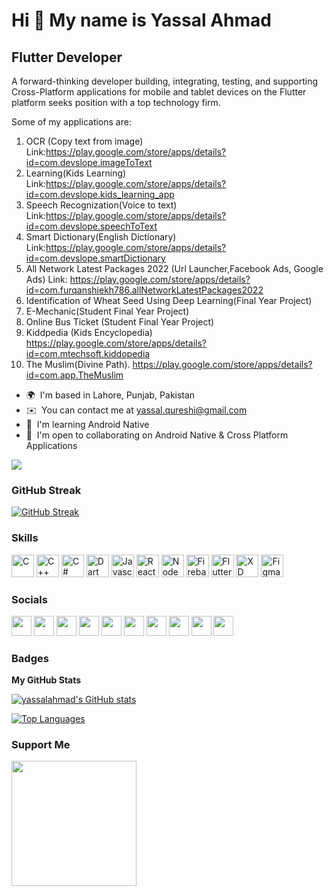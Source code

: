 Hi 👋 My name is Yassal Ahmad
=============================

Flutter Developer
-----------------

A forward-thinking developer building, integrating, testing, and supporting Cross-Platform applications for mobile and tablet devices on the Flutter platform seeks position with a top technology firm.

Some of my applications are:

1.  OCR (Copy text from image) Link:https://play.google.com/store/apps/details?id=com.devslope.imageToText
2.  Learning(Kids Learning) Link:https://play.google.com/store/apps/details?id=com.devslope.kids_learning_app
3.  Speech Recognization(Voice to text) Link:https://play.google.com/store/apps/details?id=com.devslope.speechToText
4.  Smart Dictionary(English Dictionary) Link:https://play.google.com/store/apps/details?id=com.devslope.smartDictionary
5.  All Network Latest Packages 2022 (Url Launcher,Facebook Ads, Google Ads) Link: https://play.google.com/store/apps/details?id=com.furqanshiekh786.allNetworkLatestPackages2022
6.  Identification of Wheat Seed Using Deep Learning(Final Year Project)
7.  E-Mechanic(Student Final Year Project)
8.  Online Bus Ticket (Student Final Year Project)
9.  Kiddpedia (Kids Encyclopedia) https://play.google.com/store/apps/details?id=com.mtechsoft.kiddopedia
10. The Muslim(Divine Path). https://play.google.com/store/apps/details?id=com.app.TheMuslim




* 🌍  I'm based in Lahore, Punjab, Pakistan
* ✉️  You can contact me at [yassal.qureshi@gmail.com](mailto:yassal.qureshi@gmail.com)
* 🧠  I'm learning Android Native
* 🤝  I'm open to collaborating on Android Native & Cross Platform Applications

<a href="https://www.twitter.com/yassal__" target="_blank" rel="noreferrer"><img
src="https://img.shields.io/twitter/follow/yassal__?logo=twitter&style=for-the-badge&color=0891b2&labelColor=1c1917"
/></a>

### GitHub Streak
[![GitHub Streak](https://streak-stats.demolab.com?user=yassalahmad&theme=dark&border_radius=2&date_format=M%20j%5B%2C%20Y%5D)](https://git.io/streak-stats)

### Skills

<p align="left">
<a href="https://docs.microsoft.com/en-us/cpp/?view=msvc-170" target="_blank" rel="noreferrer"><img src="https://raw.githubusercontent.com/danielcranney/readme-generator/main/public/icons/skills/c-colored.svg" width="36" height="36" alt="C" /></a>
<a href="https://docs.microsoft.com/en-us/cpp/?view=msvc-170" target="_blank" rel="noreferrer"><img src="https://raw.githubusercontent.com/danielcranney/readme-generator/main/public/icons/skills/cplusplus-colored.svg" width="36" height="36" alt="C++" /></a>
<a href="https://docs.microsoft.com/en-us/dotnet/csharp/" target="_blank" rel="noreferrer"><img src="https://raw.githubusercontent.com/danielcranney/readme-generator/main/public/icons/skills/csharp-colored.svg" width="36" height="36" alt="C#" /></a>
<a href="https://dart.dev/" target="_blank" rel="noreferrer"><img src="https://raw.githubusercontent.com/danielcranney/readme-generator/main/public/icons/skills/dart-colored.svg" width="36" height="36" alt="Dart" /></a>
<a href="https://developer.mozilla.org/en-US/docs/Web/JavaScript" target="_blank" rel="noreferrer"><img src="https://raw.githubusercontent.com/danielcranney/readme-generator/main/public/icons/skills/javascript-colored.svg" width="36" height="36" alt="Javascript" /></a>
<a href="https://reactjs.org/" target="_blank" rel="noreferrer"><img src="https://raw.githubusercontent.com/danielcranney/readme-generator/main/public/icons/skills/react-colored.svg" width="36" height="36" alt="React" /></a>
<a href="https://nodejs.org/en/" target="_blank" rel="noreferrer"><img src="https://raw.githubusercontent.com/danielcranney/readme-generator/main/public/icons/skills/nodejs-colored.svg" width="36" height="36" alt="NodeJS" /></a>
<a href="https://firebase.google.com/" target="_blank" rel="noreferrer"><img src="https://raw.githubusercontent.com/danielcranney/readme-generator/main/public/icons/skills/firebase-colored.svg" width="36" height="36" alt="Firebase" /></a>
<a href="https://flutter.dev/" target="_blank" rel="noreferrer"><img src="https://raw.githubusercontent.com/danielcranney/readme-generator/main/public/icons/skills/flutter-colored.svg" width="36" height="36" alt="Flutter" /></a>
<a href="https://www.adobe.com/uk/products/xd.html" target="_blank" rel="noreferrer"><img src="https://raw.githubusercontent.com/danielcranney/readme-generator/main/public/icons/skills/xd-colored-dark.svg" width="36" height="36" alt="XD" /></a>
<a href="https://www.figma.com/" target="_blank" rel="noreferrer"><img src="https://raw.githubusercontent.com/danielcranney/readme-generator/main/public/icons/skills/figma-colored.svg" width="36" height="36" alt="Figma" /></a>
</p>


### Socials

<p align="left"> <a href="https://www.dev.to/yassalahmad" target="_blank" rel="noreferrer"><img src="https://raw.githubusercontent.com/danielcranney/readme-generator/main/public/icons/socials/devdotto-dark.svg" width="32" height="32" /></a> <a href="https://www.dribbble.com/yassalqureshi" target="_blank" rel="noreferrer"><img src="https://raw.githubusercontent.com/danielcranney/readme-generator/main/public/icons/socials/dribbble.svg" width="32" height="32" /></a> <a href="https://www.facebook.com/yassal.qureshi" target="_blank" rel="noreferrer"><img src="https://raw.githubusercontent.com/danielcranney/readme-generator/main/public/icons/socials/facebook.svg" width="32" height="32" /></a> <a href="https://www.github.com/yassalahmad" target="_blank" rel="noreferrer"><img src="https://raw.githubusercontent.com/danielcranney/readme-generator/main/public/icons/socials/github-dark.svg" width="32" height="32" /></a> <a href="https://@yassalahmad" target="_blank" rel="noreferrer"><img src="https://raw.githubusercontent.com/danielcranney/readme-generator/main/public/icons/socials/hashnode.svg" width="32" height="32" /></a> <a href="http://www.instagram.com/yassal_ahmad" target="_blank" rel="noreferrer"><img src="https://raw.githubusercontent.com/danielcranney/readme-generator/main/public/icons/socials/instagram.svg" width="32" height="32" /></a> <a href="https://www.linkedin.com/in/yassal-ahmad-825965186/" target="_blank" rel="noreferrer"><img src="https://raw.githubusercontent.com/danielcranney/readme-generator/main/public/icons/socials/linkedin.svg" width="32" height="32" /></a> <a href="http://www.medium.com/@yassal.qureshi" target="_blank" rel="noreferrer"><img src="https://raw.githubusercontent.com/danielcranney/readme-generator/main/public/icons/socials/medium-dark.svg" width="32" height="32" /></a> <a href="https://www.stackoverflow.com/users/15522698/yassal-qureshi" target="_blank" rel="noreferrer"><img src="https://raw.githubusercontent.com/danielcranney/readme-generator/main/public/icons/socials/stackoverflow.svg" width="32" height="32" /></a> <a href="https://www.twitter.com/yassal__" target="_blank" rel="noreferrer"><img src="https://raw.githubusercontent.com/danielcranney/readme-generator/main/public/icons/socials/twitter.svg" width="32" height="32" /></a></p>

### Badges

<b>My GitHub Stats</b>

<a href="http://www.github.com/yassalahmad"><img src="https://github-readme-stats.vercel.app/api?username=yassalahmad&show_icons=true&hide=&count_private=true&title_color=0891b2&text_color=ffffff&icon_color=0891b2&bg_color=1c1917&hide_border=true&show_icons=true" alt="yassalahmad's GitHub stats" /></a>

<a href="https://github.com/yassalahmad" align="left"><img src="https://github-readme-stats.vercel.app/api/top-langs/?username=yassalahmad&langs_count=10&title_color=0891b2&text_color=ffffff&icon_color=0891b2&bg_color=1c1917&hide_border=true&locale=en&custom_title=Top%20%Languages" alt="Top Languages" /></a>


### Support Me

<a href="https://www.buymeacoffee.com/yassalahmad"><img src="https://cdn.buymeacoffee.com/buttons/v2/default-yellow.png" width="200" /></a>
